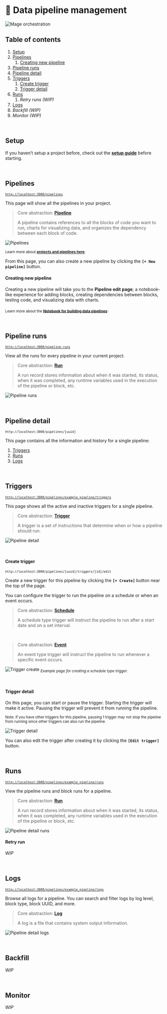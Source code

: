 # 📡 Data pipeline management

<img
  alt="Mage orchestration"
  src="https://github.com/mage-ai/assets/blob/main/orchestration-overview.gif?raw=true"
/>

## Table of contents

1. [Setup](#setup)
1. [Pipelines](#pipelines)
    1. [Creating new pipeline](#creating-new-pipeline)
1. [Pipeline runs](#pipeline-runs)
1. [Pipeline detail](#pipeline-detail)
1. [Triggers](#triggers)
    1. [Create trigger](#create-trigger)
    1. [Trigger detail](#trigger-detail)
1. [Runs](#runs)
    1. *Retry runs (WIP)*
1. [Logs](#logs)
1. *Backfill (WIP)*
1. *Monitor (WIP)*

<br />

## Setup

If you haven’t setup a project before,
check out the [<b>setup guide</b>](../../tutorials/quick_start/setup.md) before starting.

<br />

## Pipelines
<sub>[`http://localhost:3000/pipelines`](http://localhost:3000/pipelines)</sub>

This page will show all the pipelines in your project.

> Core abstraction: [<b>Pipeline</b>](../../core/abstractions.md#pipeline)
>
> A pipeline contains references to all the blocks of code you want to run,
charts for visualizing data, and organizes the dependency between each block of code.

![Pipelines](https://github.com/mage-ai/assets/blob/main/pipelines/pipelines-index.jpg?raw=true)

<sub>Learn more about [<b>projects and pipelines here</b>](../../core/abstractions.md#project).

From this page,
you can also create a new pipeline by clicking the <b>`[+ New pipeline]`</b> button.

#### Creating new pipeline

Creating a new pipeline will take you to the <b>Pipeline edit page</b>; a notebook-like experience
for adding blocks, creating dependencies between blocks, testing code,
and visualizing data with charts.

<sub>Learn more about the [<b>Notebook for building data pipelines</b>](../README.md#notebook-for-building-data-pipelines)</sub>.

<br />

## Pipeline runs
<sub>[`http://localhost:3000/pipeline-runs`](http://localhost:3000/pipeline-runs)</sub>

View all the runs for every pipeline in your current project.

> Core abstraction: [<b>Run</b>](../../core/abstractions.md#run)
>
> A run record stores information about when it was started, its status, when it was completed,
any runtime variables used in the execution of the pipeline or block, etc.

![Pipeline runs](https://github.com/mage-ai/assets/blob/main/pipelines/pipeline-runs.jpg?raw=true)

<br />

## Pipeline detail
<sub>`http://localhost:3000/pipelines/[uuid]`</sub>

This page contains all the information and history for a single pipeline:

1. [Triggers](../../core/abstractions.md#trigger)
1. [Runs](../../core/abstractions.md#run)
1. [Logs](../../core/abstractions.md#log)

<br />

## Triggers
<sub>[`http://localhost:3000/pipelines/example_pipeline/triggers`](http://localhost:3000/pipelines/example_pipeline/triggers)</sub>

This page shows all the active and inactive triggers for a single pipeline.

> Core abstraction: [<b>Trigger</b>](../../core/abstractions.md#trigger)
>
> A trigger is a set of instructions that determine when or how a pipeline should run.

![Pipeline detail](https://github.com/mage-ai/assets/blob/main/pipelines/pipeline-detail.jpg?raw=true)

<br />

#### Create trigger
<sub>`http://localhost:3000/pipelines/[uuid]/triggers/[id]/edit`</sub>

Create a new trigger for this pipeline by clicking the <b>`[+ Create]`</b>
button near the top of the page.

You can configure the trigger to run the pipeline on a schedule
or when an event occurs.

> Core abstraction: [<b>Schedule</b>](../../core/abstractions.md#schedule)
>
> A schedule type trigger will instruct the pipeline to run after a start date and on a set interval.

<br />

> Core abstraction: [<b>Event</b>](../../core/abstractions.md#event)
>
> An event type trigger will instruct the pipeline to run whenever a specific event occurs.

![Trigger create](https://github.com/mage-ai/assets/blob/main/pipelines/trigger-create.jpg?raw=true)
<sub><i>Example page for creating a schedule type trigger.</i></sub>

<br />

#### Trigger detail

On this page, you can start or pause the trigger. Starting the trigger will make it active.
Pausing the trigger will prevent it from running the pipeline.

<sub>
  Note: if you have other triggers for this pipeline,
  pausing 1 trigger may not stop the pipeline from running since other triggers can also run the pipeline.
</sub>

<br />

![Trigger detail](https://github.com/mage-ai/assets/blob/main/pipelines/trigger-detail.jpg?raw=true)

You can also edit the trigger after creating it by clicking the <b>`[Edit trigger]`</b> button.

<br />

## Runs
<sub>[`http://localhost:3000/pipelines/example_pipeline/runs`](http://localhost:3000/pipelines/example_pipeline/runs)</sub>

View the pipeline runs and block runs for a pipeline.

> Core abstraction: [<b>Run</b>](../../core/abstractions.md#run)
>
> A run record stores information about when it was started, its status, when it was completed,
any runtime variables used in the execution of the pipeline or block, etc.

![Pipeline detail runs](https://github.com/mage-ai/assets/blob/main/pipelines/pipeline-detail-runs.jpg?raw=true)

#### Retry run
*WIP*

<br />

## Logs
<sub>[`http://localhost:3000/pipelines/example_pipeline/logs`](http://localhost:3000/pipelines/example_pipeline/logs)</sub>

Browse all logs for a pipeline. You can search and filter logs by log level, block type, block UUID, and more.

> Core abstraction: [<b>Log</b>](../../core/abstractions.md#log)
>
> A log is a file that contains system output information.

![Pipeline detail logs](https://github.com/mage-ai/assets/blob/main/pipelines/pipeline-detail-logs.jpg?raw=true)

<br />

## Backfill
*WIP*

<br />

## Monitor
*WIP*

<br />
